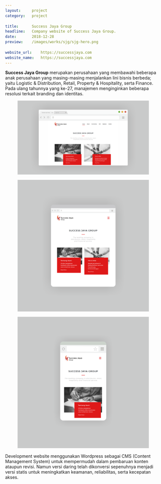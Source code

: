 ```yaml
---
layout:     project
category:   project

title:      Success Jaya Group
headline:   Company website of Success Jaya Group.
date:       2018-12-28
preview:    /images/works/sjg/sjg-hero.png

website_url:    https://successjaya.com
website_name:   https://successjaya.com
---
```


<b>Success Jaya Group</b> merupakan perusahaan yang membawahi beberapa anak perusahaan yang masing-masing menjalankan lini bisnis berbeda; yaitu Logistic & Distribution, Retail, Property & Hospitality, serta Finance. Pada ulang tahunnya yang ke-27, manajemen menginginkan beberapa resolusi terkait branding dan identitas.

<figure class="imgfull"><a href="/images/works/sjg/sjg-desktop.png"><img src="/images/works/sjg/sjg-desktop.png" /></a></figure>
<figure class="imgfull"><a href="/images/works/sjg/sjg-tablet.png"><img src="/images/works/sjg/sjg-tablet.png" /></a></figure>
<figure class="imgfull"><a href="/images/works/sjg/sjg-phone.png"><img src="/images/works/sjg/sjg-phone.png" /></a></figure>

Development website menggunakan Wordpress sebagai CMS (Content Management System) untuk mempermudah dalam pembaruan konten ataupun revisi. Namun versi daring telah dikonversi sepenuhnya menjadi versi statis untuk meningkatkan keamanan, reliabilitas, serta kecepatan akses.